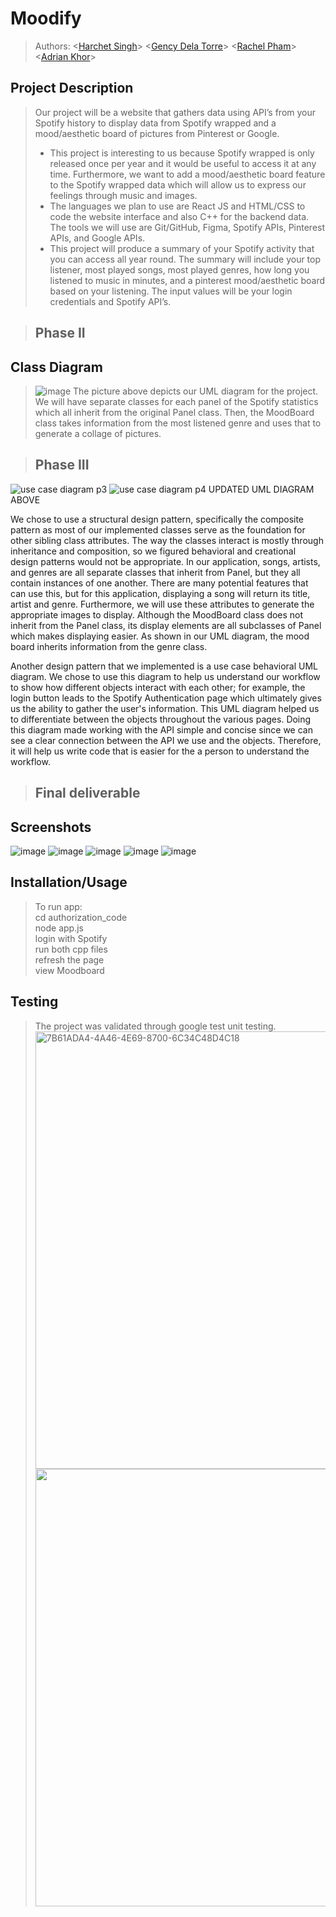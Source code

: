 # Moodify
 
 > Authors: \<[Harchet Singh](https://github.com/hsing067)\> \<[Gency Dela Torre](https://github.com/gen-cy)\> \<[Rachel Pham](https://github.com/phamrachel17)\> \<[Adrian Khor](https://github.com/akhor005)\>
 
## Project Description
 > Our project will be a website that gathers data using API’s from your Spotify history to display data from Spotify wrapped and a mood/aesthetic board of pictures from Pinterest or Google. 
 >   * This project is interesting to us because Spotify wrapped is only released once per year and it would be useful to access it at any time. Furthermore, we want to add a mood/aesthetic board feature to the Spotify wrapped data which will allow us to express our feelings through music and images.
 >   * The languages we plan to use are React JS and HTML/CSS to code the website interface and also C++ for the backend data. The tools we will use are Git/GitHub, Figma, Spotify APIs, Pinterest APIs, and Google APIs.
 >   * This project will produce a summary of your Spotify activity that you can access all year round. The summary will include your top listener, most played songs, most played genres, how long you listened to music in minutes, and a pinterest mood/aesthetic board based on your listening. The input values will be your login credentials and Spotify API’s. 
 
 > ## Phase II


## Class Diagram
 > ![image](https://user-images.githubusercontent.com/97139147/153347192-5a64b9bc-c3e1-4d72-ad86-c8c24ed4cd5b.png)
 > The picture above depicts our UML diagram for the project. We will have separate classes for each panel of the Spotify statistics which all inherit from the original Panel class. Then, the MoodBoard class takes information from the most listened genre and uses that to generate a collage of pictures.

 
 > ## Phase III
![use case diagram p3](https://user-images.githubusercontent.com/56899845/155786095-9b7c6da4-2496-4feb-bbc6-7d394330bcf6.png)
![use case diagram p4](https://user-images.githubusercontent.com/66144804/157721817-76a30d59-5c5e-4ff2-a44d-7573fe9c5c7a.png)
 UPDATED UML DIAGRAM ABOVE

We chose to use a structural design pattern, specifically the composite pattern as most of our implemented classes serve as the foundation for other sibling class attributes. The way the classes interact is mostly through inheritance and composition, so we figured behavioral and creational design patterns would not be appropriate. In our application, songs, artists, and genres are all separate classes that inherit from Panel, but they all contain instances of one another. There are many potential features that can use this, but for this application, displaying a song will return its title, artist and genre. Furthermore, we will use these attributes to generate the appropriate images to display. Although the MoodBoard class does not inherit from the Panel class, its display elements are all subclasses of Panel which makes displaying easier. As shown in our UML diagram, the mood board inherits information from the genre class.
 >     

Another design pattern that we implemented is a use case behavioral UML diagram. We chose to use this diagram to help us understand our workflow to show how different objects interact with each other; for example, the login button leads to the Spotify Authentication page which ultimately gives us the ability to gather the user's information. This UML diagram helped us to differentiate between the objects throughout the various pages. Doing this diagram made working with the API simple and concise since we can see a clear connection between the API we use and the objects. Therefore, it will help us write code that is easier for the a person to understand the workflow. 
 
 > ## Final deliverable
 
 ## Screenshots
![image](https://user-images.githubusercontent.com/66144804/157720511-f5c9c350-c3b6-4994-959a-44e2b77ebfcf.png)
![image](https://user-images.githubusercontent.com/66144804/157720568-07cc7715-bdc9-4629-856b-12e100ef26b0.jpeg)
![image](https://user-images.githubusercontent.com/66144804/157721067-c44438ba-d6f5-4c02-aaf5-4968479f5936.png)
![image](https://user-images.githubusercontent.com/66144804/157721085-045f16d0-dc30-4ece-b689-ed41133f1127.png)
![image](https://user-images.githubusercontent.com/66144804/157721100-e3285b3e-de0a-44d3-b946-502cf7c7a64c.png)


 ## Installation/Usage
 > To run app: <br> 
 > cd authorization_code <br> 
 > node app.js <br> 
 > login with Spotify <br> 
 > run both cpp files <br> 
 > refresh the page <br> 
 > view Moodboard <br> 


 ## Testing
 > The project was validated through google test unit testing. <br> 
 > <img width="700" alt="7B61ADA4-4A46-4E69-8700-6C34C48D4C18" src="https://user-images.githubusercontent.com/66144804/157721267-bc300e91-fd78-4124-b9a7-d5ca3c56ee11.png">
 > <img src="https://user-images.githubusercontent.com/66144804/157714929-fe89e458-bedf-4db6-897f-08fe2bc4a41c.gif" width="700" />
 > 

 
